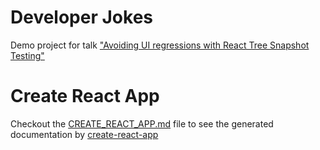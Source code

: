# Developer Jokes
Demo project for talk ["Avoiding UI regressions with React Tree Snapshot Testing"](https://www.meetup.com/React-London-Bring-Your-Own-Project/events/245419841/)

# Create React App
Checkout the [CREATE_REACT_APP.md](./CREATE_REACT_APP.md) file to see the generated
documentation by [create-react-app](https://github.com/facebook/create-react-app)